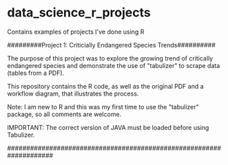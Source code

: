 # data_science_r_projects
Contains examples of projects I've done using R

#########Project 1:  Criticially Endangered Species Trends##########

The purpose of this project was to explore the growing trend of critically endangered species and demonstrate the use of "tabulizer" to scrape data (tables from a PDF).

This repository contains the R code, as well as the original PDF and a workflow diagram, that illustrates the process.

Note: I am new to R and this was my first time to use the "tabulizer" package, so all comments are welcome.

IMPORTANT:  The correct version of JAVA must be loaded before using Tabulizer. 

####################################################################
